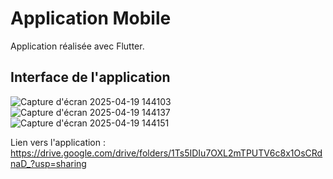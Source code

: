 # Application Mobile

Application réalisée avec Flutter.

## Interface de l'application

![Capture d'écran 2025-04-19 144103](https://github.com/user-attachments/assets/2809c09d-da1f-4810-b5ca-e88c0ee0e162)
![Capture d'écran 2025-04-19 144137](https://github.com/user-attachments/assets/d3fc338d-b65c-4f6e-87fd-a7064fda1e4f)
![Capture d'écran 2025-04-19 144151](https://github.com/user-attachments/assets/a49282d2-e52f-4b57-a0ea-23f7dbf5e8fb)  

Lien vers l'application : https://drive.google.com/drive/folders/1Ts5IDIu7OXL2mTPUTV6c8x1OsCRdnaD_?usp=sharing
